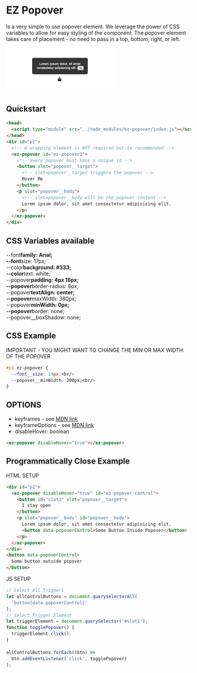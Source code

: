 # EZ Popover

Is a very simple to use popover element. We leverage the power of CSS variables to allow for easy styling of the component. The popover element takes care of placement - no need to pass in a top, bottom, right, or left.

<img width="300px" src="./screenshot.png"></img>

## Quickstart

```html
<head>
  <script type="module" src="../node_modules/ez-popover/index.js"></script>
</head>
<div id="p1">
  <!-- A wrapping element is NOT required but is recommended -->
  <ez-popover id="ez-popover1">
    <!-- every popover must have a unique id -->
    <button slot="popover__target">
      <!-- slot=popover__target triggers the popover -->
      Hover Me
    </button>
    <p slot="popover__body">
      <!-- slot=popover__body will be the popover content -->
      Lorem ipsum dolor, sit amet consectetur adipisicing elit.
    </p>
  </ez-popover>
</div>
```

## CSS Variables available

--font**family: Arial; <br/>
--font**size: 17px;<br/>
--color**background: #333;<br/>
--color**text: white;<br/>
--popover**padding: 4px 16px;<br/>
--popover**border-radius: 8px;<br/>
--popover**textAlign: center;<br/>
--popover**maxWidth: 380px;<br/>
--popover**minWidth: 0px;<br/>
--popover**border: none;<br/>
--popover\_\_boxShadow: none;<br/>

## CSS Example

IMPORTANT - YOU MIGHT WANT TO CHANGE THE MIN OR MAX WIDTH OF THE POPOVER

```css
#p1 ez-popover {
  --font__size: 14px;<br/>
  --popover__minWidth: 200px;<br/>
}
```

## OPTIONS

  <ul>
    <li>keyframes - see <a href="https://developer.mozilla.org/en-US/docs/Web/API/Web_Animations_API/Keyframe_Formats">MDN link</a></li>
    <li>keyframeOptions - see <a href="https://developer.mozilla.org/en-US/docs/Web/API/Web_Animations_API/Keyframe_Formats">MDN link</a></li>
    <li>disableHover: boolean </li>    
  </ul>

```html
<ez-popover disableHover="true"></ez-popover>
```

## Programmatically Close Example

HTML SETUP

```html
<div id="p2">
  <ez-popover disableHover="true" id="ez-popover-control">
    <button id="slot1" slot="popover__target">
      I stay open
    </button>
    <p slot="popover__body" id="popover__body">
      Lorem ipsum dolor, sit amet consectetur adipisicing elit.
      <button data-popoverControl>Some Button Inside Popover</button>
    </p>
  </ez-popover>
</div>
<button data-popoverControl>
  Some button outside popover
</button>
```

JS SETUP

```js
// Select All Triggers
let allControlButtons = document.querySelectorAll(
  'button[data-popoverControl]'
);
// Select Trigger Element
let triggerElement = document.querySelector('#slot1');
function togglePopover() {
  triggerElement.click();
}

allControlButtons.forEach((btn) =>
  btn.addEventListener('click', togglePopover)
);
```
